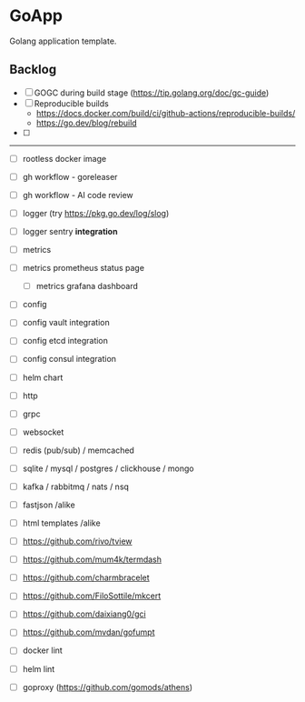# GoApp

Golang application template.

## Backlog

+ [ ] GOGC during build stage (https://tip.golang.org/doc/gc-guide)
+ [ ] Reproducible builds
  * https://docs.docker.com/build/ci/github-actions/reproducible-builds/
  * https://go.dev/blog/rebuild
+ [ ]

---

+ [ ] rootless docker image
+ [ ] gh workflow - goreleaser
+ [ ] gh workflow - AI code review

+ [ ] logger (try https://pkg.go.dev/log/slog)
+ [ ] logger sentry **integration**
+ [ ] metrics
+ [ ] metrics prometheus status page
  + [ ] metrics grafana dashboard   
+ [ ] config
+ [ ] config vault integration
+ [ ] config etcd integration
+ [ ] config consul integration
+ [ ] helm chart

+ [ ] http
+ [ ] grpc
+ [ ] websocket
+ [ ] redis (pub/sub) / memcached
+ [ ] sqlite / mysql / postgres / clickhouse / mongo
+ [ ] kafka / rabbitmq / nats / nsq

+ [ ] fastjson /alike
+ [ ] html templates /alike

+ [ ] https://github.com/rivo/tview
+ [ ] https://github.com/mum4k/termdash
+ [ ] https://github.com/charmbracelet

+ [ ] https://github.com/FiloSottile/mkcert
+ [ ] https://github.com/daixiang0/gci
+ [ ] https://github.com/mvdan/gofumpt
+ [ ] docker lint
+ [ ] helm lint
+ [ ] goproxy (https://github.com/gomods/athens)
